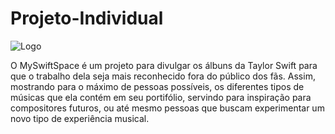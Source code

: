 # Projeto-Individual

![Logo](/C:\Users\rails\Desktop\Projeto-Individual\site\public\assets\imgs\desenhodaseras2.jpg)

O MySwiftSpace é um projeto para divulgar os álbuns da Taylor Swift para que o trabalho dela seja mais reconhecido fora do público dos fãs. Assim, mostrando para o máximo de pessoas possíveis, os diferentes tipos de músicas que ela contém em seu portifólio, servindo para inspiração para compositores futuros, ou até mesmo pessoas que buscam experimentar um novo tipo de experiência musical.

